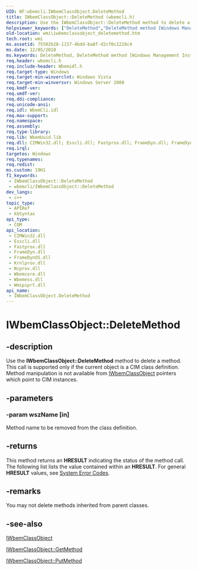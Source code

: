 ```yaml
---
UID: NF:wbemcli.IWbemClassObject.DeleteMethod
title: IWbemClassObject::DeleteMethod (wbemcli.h)
description: Use the IWbemClassObject::DeleteMethod method to delete a method. This call is supported only if the current object is a CIM class definition. Method manipulation is not available from IWbemClassObject pointers which point to CIM instances.
helpviewer_keywords: ["DeleteMethod","DeleteMethod method [Windows Management Instrumentation]","DeleteMethod method [Windows Management Instrumentation]","IWbemClassObject interface","IWbemClassObject interface [Windows Management Instrumentation]","DeleteMethod method","IWbemClassObject.DeleteMethod","IWbemClassObject::DeleteMethod","_hmm_iwbemclassobject_deletemethod","wbemcli/IWbemClassObject::DeleteMethod","wmi.iwbemclassobject_deletemethod"]
old-location: wmi\iwbemclassobject_deletemethod.htm
tech.root: wmi
ms.assetid: 75502b28-1157-4bdd-ba8f-d2cf0c1228c4
ms.date: 12/05/2018
ms.keywords: DeleteMethod, DeleteMethod method [Windows Management Instrumentation], DeleteMethod method [Windows Management Instrumentation],IWbemClassObject interface, IWbemClassObject interface [Windows Management Instrumentation],DeleteMethod method, IWbemClassObject.DeleteMethod, IWbemClassObject::DeleteMethod, _hmm_iwbemclassobject_deletemethod, wbemcli/IWbemClassObject::DeleteMethod, wmi.iwbemclassobject_deletemethod
req.header: wbemcli.h
req.include-header: Wbemidl.h
req.target-type: Windows
req.target-min-winverclnt: Windows Vista
req.target-min-winversvr: Windows Server 2008
req.kmdf-ver: 
req.umdf-ver: 
req.ddi-compliance: 
req.unicode-ansi: 
req.idl: WbemCli.idl
req.max-support: 
req.namespace: 
req.assembly: 
req.type-library: 
req.lib: WbemUuid.lib
req.dll: CIMWin32.dll; Esscli.dll; Fastprox.dll; FrameDyn.dll; FrameDynOS.dll; Krnlprov.dll; Ncprov.dll; Wbemcore.dll; Wbemess.dll; Wmipiprt.dll
req.irql: 
targetos: Windows
req.typenames: 
req.redist: 
ms.custom: 19H1
f1_keywords:
 - IWbemClassObject::DeleteMethod
 - wbemcli/IWbemClassObject::DeleteMethod
dev_langs:
 - c++
topic_type:
 - APIRef
 - kbSyntax
api_type:
 - COM
api_location:
 - CIMWin32.dll
 - Esscli.dll
 - Fastprox.dll
 - FrameDyn.dll
 - FrameDynOS.dll
 - Krnlprov.dll
 - Ncprov.dll
 - Wbemcore.dll
 - Wbemess.dll
 - Wmipiprt.dll
api_name:
 - IWbemClassObject.DeleteMethod
---
```


# IWbemClassObject::DeleteMethod


## -description

Use the 
<b>IWbemClassObject::DeleteMethod</b> method to delete a method. This call is supported only if the current object is a CIM class definition. Method manipulation is not available from 
<a href="https://docs.microsoft.com/windows/desktop/api/wbemcli/nn-wbemcli-iwbemclassobject">IWbemClassObject</a> pointers which point to CIM instances.

## -parameters

### -param wszName [in]

Method name to be removed from the class definition.

## -returns

This method returns an <b>HRESULT</b> indicating the status of the method call. The following list lists the value contained within an <b>HRESULT</b>. For general <b>HRESULT</b> values, see <a href="https://docs.microsoft.com/windows/desktop/Debug/system-error-codes">System Error Codes</a>.

## -remarks

You may not delete methods inherited from parent classes.

## -see-also

<a href="https://docs.microsoft.com/windows/desktop/api/wbemcli/nn-wbemcli-iwbemclassobject">IWbemClassObject</a>



<a href="https://docs.microsoft.com/windows/desktop/api/wbemcli/nf-wbemcli-iwbemclassobject-getmethod">IWbemClassObject::GetMethod</a>



<a href="https://docs.microsoft.com/windows/desktop/api/wbemcli/nf-wbemcli-iwbemclassobject-putmethod">IWbemClassObject::PutMethod</a>

